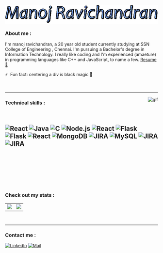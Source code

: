 </br>
<p align="center"><img width="600" alt="funny gif" src="https://github.com/M-A-N-O-J-R/M-A-N-O-J-R/blob/main/text1.gif" align="center"/></p>

### About me :

<p>
   I'm manoj ravichandran, a 20 year old student currently studying at SSN College of Engineering , Chennai. I'm pursuing a Bachelor's degree in Information Technology. I really like coding and I'm experienced (amaeture) in programming languages like  C++ and JavaScript, to name a few. 
   <a href="https://drive.google.com/file/d/1UL9BlAt2LnVWMwI8mEkXBXc2bL781QFF/view?usp=sharing">Resume📄</a>
   </br>
   
   ⚡ &nbsp;Fun fact: centering a div is black magic 🖤
</p>




</br>


---

<img  alt="gif" src="https://c.tenor.com/y2JXkY1pXkwAAAAM/cat-computer.gif" align="right"/>

### Technical skills :

</br>

![React](https://img.shields.io/badge/ReactNative-20232A?style=for-the-badge&logo=react&logoColor=61DAFB)
![Java](https://img.shields.io/badge/Firebase-ED8B00?style=for-the-badge&logo=firebase&logoColor=white)
![C](	https://img.shields.io/badge/C%2B%2B-00599C?style=for-the-badge&logo=c%2B%2B&logoColor=white)
![Node.js](https://img.shields.io/badge/Node.js-43853D?style=for-the-badge&logo=node.js&logoColor=white)
![React](https://img.shields.io/badge/React-20232A?style=for-the-badge&logo=react&logoColor=61DAFB)
![Flask](https://img.shields.io/badge/HTML5-E34F26?style=for-the-badge&logo=html5&logoColor=white)
![Flask](https://img.shields.io/badge/CSS3-1572B6?style=for-the-badge&logo=css3&logoColor=white)
![React](	https://img.shields.io/badge/JavaScript-323330?style=for-the-badge&logo=javascript&logoColor=F7DF1E)
![MongoDB](https://img.shields.io/badge/MongoDB-4EA94B?style=for-the-badge&logo=mongodb&logoColor=white)
![JIRA](https://img.shields.io/badge/Jira-0052CC?style=for-the-badge&logo=Jira&logoColor=white)
![MySQL](https://img.shields.io/badge/Bootstrap-563D7C?style=for-the-badge&logo=bootstrap&logoColor=white)
![JIRA](https://img.shields.io/badge/Babel-F9DC3E?style=for-the-badge&logo=babel&logoColor=white)
![JIRA](https://img.shields.io/badge/Visual_Studio_Code-0078D4?style=for-the-badge&logo=visual%20studio%20code&logoColor=white)
<br/>
<br/>
<br/>
<br/>
<br/>
<br/>
---

### Check out my stats :
<p align="center">
  <table>
    <tr>
      <td><img height="150" src="https://github-readme-stats.vercel.app/api?username=M-A-N-O-J-R&show_icons=true&theme=dark"></img></td>
      <td><img height="150" src="https://github-readme-stats.vercel.app/api/top-langs/?username=M-A-N-O-J-R&layout=compact&theme=dark"></img></td>
    </tr>
  </table
</p>
</br>

---

### Contact me :

<a href="https://www.linkedin.com/in/manoj-ravichandran-12b5841b2/"><img src="https://img.shields.io/badge/LinkedIn-0077B5?style=for-the-badge&logo=linkedin&logoColor=white" alt="LinkedIn"></a>
<a href="mailto:manojravichandran12@gmail.com"><img src="https://img.shields.io/badge/-Mail-%23EA4335?style=for-the-badge&logo=gmail&logoColor=white" alt="Mail"></a>


